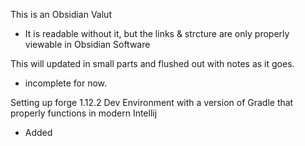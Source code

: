 This is an Obsidian Valut 
- It is readable without it, but the links & strcture are only properly viewable in Obsidian Software 

This will updated in small parts and flushed out with notes as it goes.
- incomplete for now.

Setting up forge 1.12.2 Dev Environment with a version of Gradle that properly functions in modern Intellij
- Added
